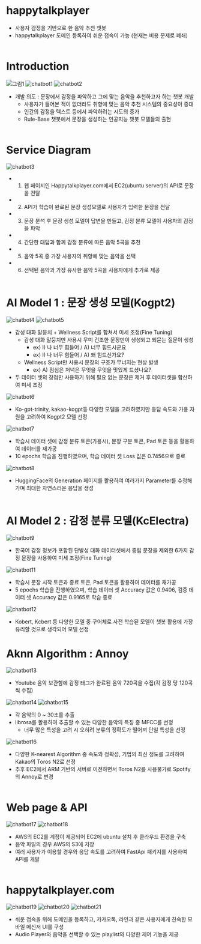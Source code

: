 # happytalkplayer
* 사용자 감정을 기반으로 한 음악 추천 챗봇
* happytalkplayer 도메인 등록하여 쉬운 접속이 가능 (현재는 비용 문제로 폐쇄)
<br/></br>
# Introduction
![그림1](https://user-images.githubusercontent.com/89456014/180804568-4043f193-bca8-4cce-aa6f-53b8a194fca0.png)
![chatbot1](https://user-images.githubusercontent.com/89456014/180813127-6bca0ebc-9edd-452b-8a1b-f62e43974f17.png)
![chatbot2](https://user-images.githubusercontent.com/89456014/180813134-da585c1b-dd3a-43d8-9674-e52806dd71fe.png)
* 개발 의도 : 문장에서 감정을 파악하고 그에 맞는 음악을 추천하고자 하는 챗봇 개발 
  * 사용자가 들어본 적이 없더라도 취향에 맞는 음악 추천 시스템의 중요성이 증대
  * 인간의 감정을 텍스트 등에서 파악하려는 시도의 증가
  * Rule-Base 챗봇에서 문장을 생성하는 인공지능 챗봇 모델들의 출현
<br/></br>
# Service Diagram
![chatbot3](https://user-images.githubusercontent.com/89456014/180813138-0f77a46f-1416-4a13-bc87-f1ec6ddbbd69.png)
* 1. 웹 페이지인 Happytalkplayer.com에서 EC2(ubuntu server)의 API로 문장을 전달
* 2. API가 학습이 완료된 문장 생성모델로 사용자가 입력한 문장을 전달
* 3. 문장 분석 후 문장 생성 모델이 답변을 만들고, 감정 분류 모델이 사용자의 감정을 파악
* 4. 간단한 대답과 함께 감정 분류에 따른 음악 5곡을 추천
* 5. 음악 5곡 중 가장 사용자의 취향에 맞는 음악을 선택
* 6. 선택된 음악과 가장 유사한 음악 5곡을 사용자에게 추가로 제공
<br/></br>
# AI Model 1 : 문장 생성 모델(Kogpt2)
![chatbot4](https://user-images.githubusercontent.com/89456014/180813143-f659d33a-8ca4-4660-9508-dafb36706c3a.png)
![chatbot5](https://user-images.githubusercontent.com/89456014/180813148-b939f719-65dc-4da8-9502-e60505fa0c84.png)
* 감성 대화 말뭉치 + Wellness Script를 합쳐서 미세 조정(Fine Tuning)
  * 감성 대화 말뭉치만 사용시 무미 건조한 문장만이 생성되고 되묻는 질문이 생성
    * ex) I) 나 너무 힘들어 / A) 너무 힘드시군요
    * ex) I) 나 너무 힘들어 / A) 왜 힘드신가요?
  * Wellness Script만 사용시 문장의 구조가 무너지는 현상 발생
    * ex) A) 점심은 저녁은 무엇을 무엇을 맛있게 드셨나요?
* 두 데이터 셋의 장점만 사용하기 위해 필요 없는 문장은 제거 후 데이터셋을 합산하여 미세 조정

![chatbot6](https://user-images.githubusercontent.com/89456014/180813151-c4ececf7-10b2-4de8-ba4e-376cb2b84567.png)
* Ko-gpt-trinity, kakao-kogpt등 다양한 모델을 고려하였지만 응답 속도와 가용 자원을 고려하여 Kogpt2 모델 선정

![chatbot7](https://user-images.githubusercontent.com/89456014/180813155-f34601a3-6956-4b00-9bbb-28aeea350050.png)
* 학습시 데이터 셋에 감정 분류 토큰(가용시), 문장 구분 토큰, Pad 토큰 등을 활용하여 데이터를 재가공 
* 10 epochs 학습을 진행하였으며, 학습 데이터 셋 Loss 값은 0.7456으로 종료

![chatbot8](https://user-images.githubusercontent.com/89456014/180813159-4f9b22f7-f7a5-4a08-b717-bffced9b2a21.png)
* HuggingFace의 Generation 페이지를 활용하여 여러가지 Parameter를 수정해가며 최대한 자연스러운 응답을 생성
<br/></br>
# AI Model 2 : 감정 분류 모델(KcElectra)
![chatbot9](https://user-images.githubusercontent.com/89456014/180813163-43628f40-99d8-4487-a16a-ced37fcd4768.png)
* 한국어 감정 정보가 포함된 단발성 대화 데이터셋에서 중립 문장을 제외한 6가지 감정 문장을 사용하여 미세 조정(Fine Tuning)

![chatbot11](https://user-images.githubusercontent.com/89456014/180813169-9c3561c1-b2b5-4396-9d83-3684429d799c.png)
* 학습시 문장 시작 토큰과 종료 토큰, Pad 토큰을 활용하여 데이터를 재가공
* 5 epochs 학습을 진행하였으며, 학습 데이터 셋 Accuracy 값은 0.9406, 검증 데이터 셋 Accuracy 값은 0.9165로 학습 종료

![chatbot12](https://user-images.githubusercontent.com/89456014/180813175-07b485a8-554c-4aec-909e-c5241fe16cf5.png)
* Kobert, Kcbert 등 다양한 모델 중 구어체로 사전 학습된 모델이 챗봇 활용에 가장 유리할 것으로 생각되어 모델 선정

# Aknn Algorithm : Annoy
![chatbot13](https://user-images.githubusercontent.com/89456014/180813178-1ee83555-cb1f-43d9-b6fb-406c6f77d595.png)
* Youtube 음악 보관함에 감정 태그가 완료된 음악 720곡을 수집(각 감정 당 120곡 씩 수집)

![chatbot14](https://user-images.githubusercontent.com/89456014/180813183-b3e7efb0-f168-4950-808b-0874e694175a.png)
![chatbot15](https://user-images.githubusercontent.com/89456014/180813190-ce8dffdb-3a6f-4e19-8a7a-1ef5688e64c2.png)
* 각 음악의 0 ~ 30초를 추출
* librosa를 활용하여 추출할 수 있는 다양한 음악의 특징 중 MFCC를 선정
  * 너무 많은 특성을 고려 시 오히려 분류의 정확도가 떨어져 단일 특성을 선정

![chatbot16](https://user-images.githubusercontent.com/89456014/180813197-b2e9ce51-1ee1-4860-836a-030470321b26.png)
* 다양한 K-nearest Algorithm 중 속도와 정확성, 기법의 최신 정도를 고려하여 Kakao의 Toros N2로 선정
* 추후 EC2에서 ARM 기반의 서버로 이전하면서 Toros N2를 사용불가로 Spotify의 Annoy로 변경
<br/></br>
# Web page & API
![chatbot17](https://user-images.githubusercontent.com/89456014/180813206-02d24dc4-13e8-4f34-ad28-3ed6677be40f.png)
![chatbot18](https://user-images.githubusercontent.com/89456014/180813212-dbfaceff-7bce-4047-b353-ebc5d9ee4988.png)
* AWS의 EC2를 계정이 제공되어 EC2에 ubuntu 설치 후 클라우드 환경을 구축
* 음악 파일의 경우 AWS의 S3에 저장
* 여러 사용자가 이용할 경우와 응답 속도를 고려하여 FastApi 패키지를 사용하여 API를 개발
<br/></br>
# happytalkplayer.com
![chatbot19](https://user-images.githubusercontent.com/89456014/180813218-761cf26d-9853-4e85-b7ce-e61392e87d28.png)
![chatbot20](https://user-images.githubusercontent.com/89456014/180813222-f157f877-9faf-40ad-afd5-ebc2290ea033.png)
![chatbot21](https://user-images.githubusercontent.com/89456014/180813230-4b46d69a-bc46-4c5b-a2e0-3df1d9598a20.png)
* 쉬운 접속을 위해 도메인을 등록하고, 카카오톡, 라인과 같은 사용자에게 친숙한 모바일 메신저 UI를 구성
* Audio Player와 음악을 선택할 수 있는 playlist와 다양한 제어 기능을 제공


